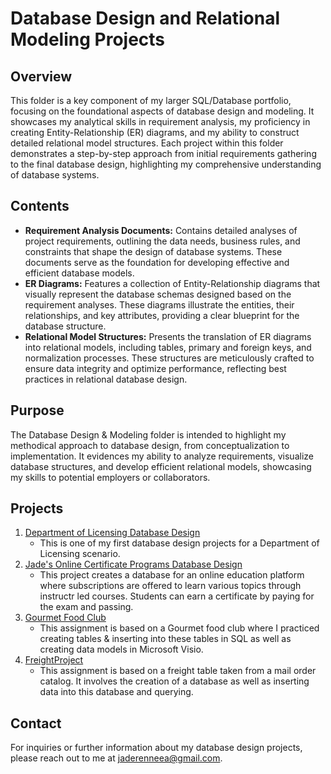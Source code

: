 # Database Design and Relational Modeling Projects

## Overview
This folder is a key component of my larger SQL/Database portfolio, focusing on the foundational aspects of database design and modeling. It showcases my analytical skills in requirement analysis, my proficiency in creating Entity-Relationship (ER) diagrams, and my ability to construct detailed relational model structures. Each project within this folder demonstrates a step-by-step approach from initial requirements gathering to the final database design, highlighting my comprehensive understanding of database systems.

## Contents
- **Requirement Analysis Documents:** Contains detailed analyses of project requirements, outlining the data needs, business rules, and constraints that shape the design of database systems. These documents serve as the foundation for developing effective and efficient database models.
- **ER Diagrams:** Features a collection of Entity-Relationship diagrams that visually represent the database schemas designed based on the requirement analyses. These diagrams illustrate the entities, their relationships, and key attributes, providing a clear blueprint for the database structure.
- **Relational Model Structures:** Presents the translation of ER diagrams into relational models, including tables, primary and foreign keys, and normalization processes. These structures are meticulously crafted to ensure data integrity and optimize performance, reflecting best practices in relational database design.

## Purpose
The Database Design & Modeling folder is intended to highlight my methodical approach to database design, from conceptualization to implementation. It evidences my ability to analyze requirements, visualize database structures, and develop efficient relational models, showcasing my skills to potential employers or collaborators.

## Projects
1. [Department of Licensing Database Design](https://github.com/Jade010/SQL/tree/main/Database%20Design%20and%20Modeling/DeptOfLicensingProject)
     * This is one of my first database design projects for a Department of Licensing scenario.
2. [Jade's Online Certificate Programs Database Design](https://github.com/Jade010/SQL/tree/main/Database%20Design%20and%20Modeling/JadesOnlineEducationProject)
     * This project creates a database for an online education platform where subscriptions are offered to learn various topics through instructr led courses. Students can earn a certificate by paying for the exam and passing.
3. [Gourmet Food Club](https://github.com/Jade010/SQL/tree/main/Database%20Design%20and%20Modeling/GourmetFoodClub)
     * This assignment is based on a Gourmet food club where I practiced creating tables & inserting into these tables in SQL as well as creating data models in Microsoft Visio.
4. [FreightProject](https://github.com/Jade010/SQL/tree/main/Database%20Design%20and%20Modeling/FreightProject)
     * This assignment is based on a freight table taken from a mail order catalog. It involves the creation of a database as well as inserting data into this database and querying.

## Contact
For inquiries or further information about my database design projects, please reach out to me at jaderenneea@gmail.com.
